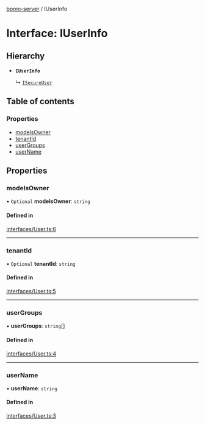 [bpmn-server](../README.md) / IUserInfo

# Interface: IUserInfo

## Hierarchy

- **`IUserInfo`**

  ↳ [`ISecureUser`](ISecureUser.md)

## Table of contents

### Properties

- [modelsOwner](IUserInfo.md#modelsowner)
- [tenantId](IUserInfo.md#tenantid)
- [userGroups](IUserInfo.md#usergroups)
- [userName](IUserInfo.md#username)

## Properties

### modelsOwner

• `Optional` **modelsOwner**: `string`

#### Defined in

[interfaces/User.ts:6](https://github.com/bpmnServer/bpmn-server/blob/b56411b/src/interfaces/User.ts#L6)

___

### tenantId

• `Optional` **tenantId**: `string`

#### Defined in

[interfaces/User.ts:5](https://github.com/bpmnServer/bpmn-server/blob/b56411b/src/interfaces/User.ts#L5)

___

### userGroups

• **userGroups**: `string`[]

#### Defined in

[interfaces/User.ts:4](https://github.com/bpmnServer/bpmn-server/blob/b56411b/src/interfaces/User.ts#L4)

___

### userName

• **userName**: `string`

#### Defined in

[interfaces/User.ts:3](https://github.com/bpmnServer/bpmn-server/blob/b56411b/src/interfaces/User.ts#L3)
